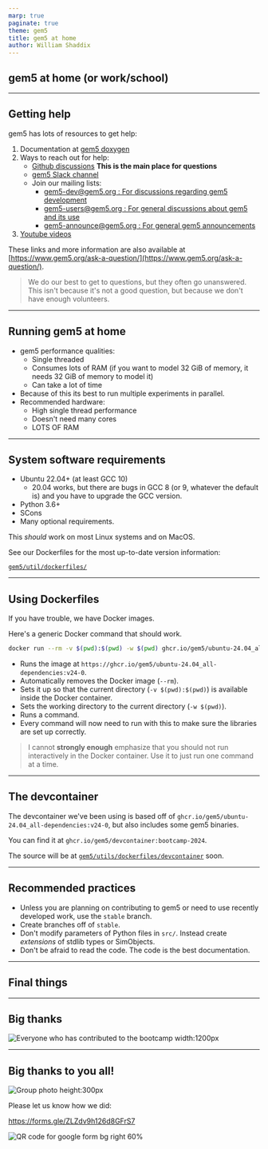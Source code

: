 ```yaml
---
marp: true
paginate: true
theme: gem5
title: gem5 at home
author: William Shaddix
---
```


<!-- _class: title -->

## gem5 at home (or work/school)

---

<!-- _class: no-logo -->

## Getting help

gem5 has lots of resources to get help:

1. Documentation at [gem5 doxygen](http://doxygen.gem5.org/)
2. Ways to reach out for help:
   - [Github discussions](https://github.com/orgs/gem5/discussions) **This is the main place for questions**
   - [gem5 Slack channel](https://join.slack.com/t/gem5-workspace/shared_invite/zt-2e2nfln38-xsIkN1aRmofRlAHOIkZaEA)
   - Join our mailing lists:
      - [gem5-dev@gem5.org : For discussions regarding gem5 development](https://harmonylists.io/list/gem5-dev.gem5.org)
      - [gem5-users@gem5.org : For general discussions about gem5 and its use](https://harmonylists.io/list/gem5-users.gem5.org)
      - [gem5-announce@gem5.org : For general gem5 announcements](https://harmonylists.io/list/gem5-announce.gem5.org)
3. [Youtube videos](https://www.youtube.com/@gem5)

These links and more information are also available at [https://www.gem5.org/ask-a-question/](https://www.gem5.org/ask-a-question/).

> We do our best to get to questions, but they often go unanswered. This isn't because it's not a good question, but because we don't have enough volunteers.

---

## Running gem5 at home

- gem5 performance qualities:
   - Single threaded
   - Consumes lots of RAM (if you want to model 32 GiB of memory, it needs 32 GiB of memory to model it)
   - Can take a lot of time
- Because of this its best to run multiple experiments in parallel.
- Recommended hardware:
   - High single thread performance
   - Doesn't need many cores
   - LOTS OF RAM

---

## System software requirements

- Ubuntu 22.04+ (at least GCC 10)
   - 20.04 works, but there are bugs in GCC 8 (or 9, whatever the default is) and you have to upgrade the GCC version.
- Python 3.6+
- SCons
- Many optional requirements.

This *should* work on most Linux systems and on MacOS.

See our Dockerfiles for the most up-to-date version information:

[`gem5/util/dockerfiles/`](https://github.com/gem5/gem5/tree/stable/util/dockerfiles)

---

<!-- _class: no-logo -->

## Using Dockerfiles

If you have trouble, we have Docker images.

Here's a generic Docker command that should work.

```sh
docker run --rm -v $(pwd):$(pwd) -w $(pwd) ghcr.io/gem5/ubuntu-24.04_all-dependencies:v24-0 <your command>
```

- Runs the image at `https://ghcr.io/gem5/ubuntu-24.04_all-dependencies:v24-0`.
- Automatically removes the Docker image (`--rm`).
- Sets it up so that the current directory (`-v $(pwd):$(pwd)`) is available inside the Docker container.
- Sets the working directory to the current directory (`-w $(pwd)`).
- Runs a command.
- Every command will now need to run with this to make sure the libraries are set up correctly.

> I cannot **strongly enough** emphasize that you should not run interactively in the Docker container. Use it to just run one command at a time.

---

## The devcontainer

The devcontainer we've been using is based off of `ghcr.io/gem5/ubuntu-24.04_all-dependencies:v24-0`, but also includes some gem5 binaries.

You can find it at `ghcr.io/gem5/devcontainer:bootcamp-2024`.

The source will be at [`gem5/utils/dockerfiles/devcontainer`](https://github.com/gem5/gem5/blob/stable/util/dockerfiles/devcontainer/Dockerfile) soon.

---

## Recommended practices

- Unless you are planning on contributing to gem5 or need to use recently developed work, use the `stable` branch.
- Create branches off of `stable`.
- Don't modify parameters of Python files in `src/`. Instead create *extensions* of stdlib types or SimObjects.
- Don't be afraid to read the code. The code is the best documentation.

---

<!-- _class: start -->

## Final things

---

## Big thanks

![Everyone who has contributed to the bootcamp width:1200px](../01-Introduction/00-introduction-to-bootcamp-imgs/devs.drawio.svg)

---

## Big thanks to you all!

![Group photo height:300px](03-gem5-at-home-imgs/group.jpg)

Please let us know how we did:

<https://forms.gle/ZLZdv9h126d8GFrS7>

![QR code for google form bg right 60%](03-gem5-at-home-imgs/qr-code.png)

